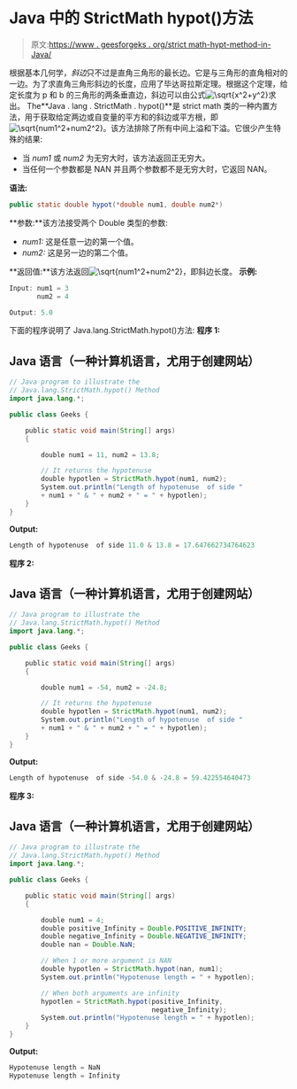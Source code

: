 # Java 中的 StrictMath hypot()方法

> 原文:[https://www . geesforgeks . org/strict math-hypt-method-in-Java/](https://www.geeksforgeeks.org/strictmath-hypot-method-in-java/)

根据基本几何学，*斜边*只不过是直角三角形的最长边。它是与三角形的直角相对的一边。为了求直角三角形斜边的长度，应用了毕达哥拉斯定理。根据这个定理，给定长度为 p 和 b 的三角形的两条垂直边，斜边可以由公式![$\sqrt{x^2+y^2}$  ](img/5ce07df94ea2130141db54f952dfed69.png "Rendered by QuickLaTeX.com")求出。
The**Java . lang . StrictMath . hypot()**是 strict math 类的一种内置方法，用于获取给定两边或自变量的平方和的斜边或平方根，即![$\sqrt{num1^2+num2^2}$  ](img/9c8d454cb7b322e601f23aab6e238077.png "Rendered by QuickLaTeX.com")。该方法排除了所有中间上溢和下溢。它很少产生特殊的结果:

*   当 *num1* 或 *num2* 为无穷大时，该方法返回正无穷大。
*   当任何一个参数都是 NAN 并且两个参数都不是无穷大时，它返回 NAN。

**语法:**

```java
public static double hypot(*double num1, double num2*)
```

**参数:**该方法接受两个 Double 类型的参数:

*   *num1:* 这是任意一边的第一个值。
*   *num2:* 这是另一边的第二个值。

**返回值:**该方法返回![$\sqrt{num1^2+num2^2}$  ](img/9c8d454cb7b322e601f23aab6e238077.png "Rendered by QuickLaTeX.com")，即斜边长度。
**示例:**

```java
Input: num1 = 3
       num2 = 4

Output: 5.0
```

下面的程序说明了 Java.lang.StrictMath.hypot()方法:
**程序 1:**

## Java 语言（一种计算机语言，尤用于创建网站）

```java
// Java program to illustrate the
// Java.lang.StrictMath.hypot() Method
import java.lang.*;

public class Geeks {

    public static void main(String[] args)
    {

        double num1 = 11, num2 = 13.8;

        // It returns the hypotenuse
        double hypotlen = StrictMath.hypot(num1, num2);
        System.out.println("Length of hypotenuse  of side "
        + num1 + " & " + num2 + " = " + hypotlen);
    }
}
```

**Output:** 

```java
Length of hypotenuse  of side 11.0 & 13.8 = 17.647662734764623
```

**程序 2:**

## Java 语言（一种计算机语言，尤用于创建网站）

```java
// Java program to illustrate the
// Java.lang.StrictMath.hypot() Method
import java.lang.*;

public class Geeks {

    public static void main(String[] args)
    {

        double num1 = -54, num2 = -24.8;

        // It returns the hypotenuse
        double hypotlen = StrictMath.hypot(num1, num2);
        System.out.println("Length of hypotenuse  of side "
        + num1 + " & " + num2 + " = " + hypotlen);
    }
}
```

**Output:** 

```java
Length of hypotenuse  of side -54.0 & -24.8 = 59.422554640473
```

**程序 3:**

## Java 语言（一种计算机语言，尤用于创建网站）

```java
// Java program to illustrate the
// Java.lang.StrictMath.hypot() Method
import java.lang.*;

public class Geeks {

    public static void main(String[] args)
    {

        double num1 = 4;
        double positive_Infinity = Double.POSITIVE_INFINITY;
        double negative_Infinity = Double.NEGATIVE_INFINITY;
        double nan = Double.NaN;

        // When 1 or more argument is NAN
        double hypotlen = StrictMath.hypot(nan, num1);
        System.out.println("Hypotenuse length = " + hypotlen);

        // When both arguments are infinity
        hypotlen = StrictMath.hypot(positive_Infinity,
                                    negative_Infinity);
        System.out.println("Hypotenuse length = " + hypotlen);
    }
}
```

**Output:** 

```java
Hypotenuse length = NaN
Hypotenuse length = Infinity
```